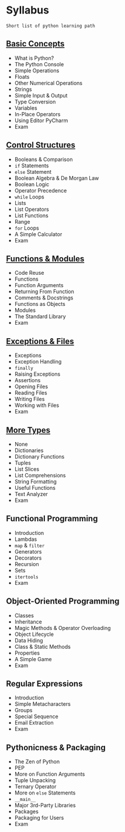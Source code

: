 # Syllabus
    Short list of python learning path
## [Basic Concepts](BasicConcepts/BasicConcepts.md)
  * What is Python?
  * The Python Console
  * Simple Operations
  * Floats
  * Other Numerical Operations
  * Strings
  * Simple Input & Output
  * Type Conversion
  * Variables
  * In-Place Operators
  * Using Editor PyCharm
  * Exam

## [Control Structures](ControlStructures/ControlStructures.md)
  * Booleans & Comparison
  * `if` Statements
  * `else` Statement
  * Boolean Algebra & De Morgan Law
  * Boolean Logic
  * Operator Precedence
  * `while` Loops
  * Lists
  * List Operators
  * List Functions
  * Range
  * `for` Loops
  * A Simple Calculator
  * Exam

## [Functions & Modules](FunctionsAndModules/FunctionsAndModules.md)
  * Code Reuse
  * Functions
  * Function Arguments
  * Returning From Function
  * Comments & Docstrings
  * Functions as Objects
  * Modules
  * The Standard Library
  * Exam

## [Exceptions & Files](ExceptionsAndFiles/ExceptionsAndFiles.md)
  * Exceptions
  * Exception Handling
  * `finally`
  * Raising Exceptions
  * Assertions
  * Opening Files
  * Reading Files
  * Writing Files
  * Working with Files
  * Exam

## [More Types](MoreTypes/MoreTypes.md)
  * None
  * Dictionaries
  * Dictionary Functions
  * Tuples
  * List Slices
  * List Comprehensions
  * String Formatting
  * Useful Functions
  * Text Analyzer
  * Exam

## Functional Programming
  * Introduction
  * Lambdas
  * `map` & `filter`
  * Generators
  * Decorators
  * Recursion
  * Sets  
  * `itertools`
  * Exam

## Object-Oriented Programming
  * Classes
  * Inheritance
  * Magic Methods & Operator Overloading
  * Object Lifecycle
  * Data Hiding
  * Class & Static Methods
  * Properties
  * A Simple Game
  * Exam

## Regular Expressions
  * Introduction
  * Simple Metacharacters
  * Groups
  * Special Sequence
  * Email Extraction
  * Exam

## Pythonicness & Packaging
  * The Zen of Python
  * PEP
  * More on Function Arguments
  * Tuple Unpacking
  * Ternary Operator
  * More on `else` Statements
  * `__main__`
  * Major 3rd-Party Libraries
  * Packages
  * Packaging for Users
  * Exam
